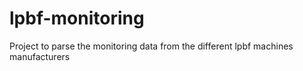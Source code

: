 # lpbf-monitoring
Project to parse the monitoring data from the different lpbf machines manufacturers
